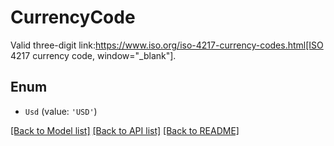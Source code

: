 # CurrencyCode

Valid three-digit link:https://www.iso.org/iso-4217-currency-codes.html[ISO 4217 currency code, window=\"_blank\"].

## Enum

* `Usd` (value: `'USD'`)

[[Back to Model list]](../README.md#documentation-for-models) [[Back to API list]](../README.md#documentation-for-api-endpoints) [[Back to README]](../README.md)

